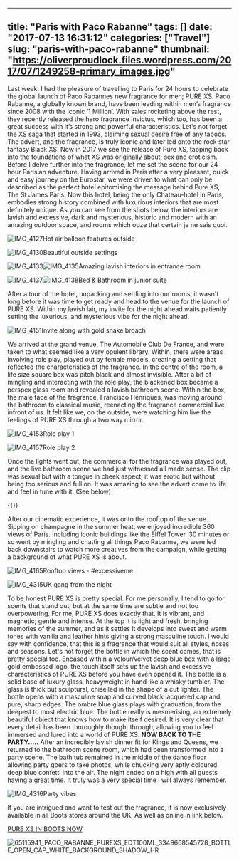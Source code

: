 
---
title: "Paris with Paco Rabanne"
tags: []
date: "2017-07-13 16:31:12"
categories: ["Travel"]
slug: "paris-with-paco-rabanne"
thumbnail: "https://oliverproudlock.files.wordpress.com/2017/07/1249258-primary_images.jpg"
---

Last week, I had the pleasure of travelling to Paris for 24 hours to celebrate the global launch of Paco Rabannes new fragrance for men; PURE XS. Paco Rabanne, a globally known brand, have been leading within men’s fragrance since 2008 with the iconic ‘1 Million’. With sales rocketing above the rest, they recently released the hero fragrance Invictus, which too, has been a great success with it’s strong and powerful characteristics. Let's not forget the XS saga that started in 1993, claiming sexual desire free of any taboos. The advert, and the fragrance, is truly iconic and later led onto the rock star fantasy Black XS. Now in 2017 we see the release of Pure XS, tapping back into the foundations of what XS was originally about; sex and eroticism. Before I delve further into the fragrance, let me set the scene for our 24 hour Parisian adventure. Having arrived in Paris after a very pleasant, quick and easy journey on the Eurostar, we were driven to what can only be described as the perfect hotel epitomising the message behind Pure XS, The St James Paris. Now this hotel, being the only Chateau-hotel in Paris, embodies strong history combined with luxurious interiors that are most definitely unique. As you can see from the shots below, the interiors are lavish and excessive, dark and mysterious, historic and modern with an amazing outdoor space, and rooms which ooze that certain je ne sais quoi.

![IMG_4127](https://oliverproudlock.files.wordpress.com/2017/07/img_4127.jpg)Hot air balloon features outside

![IMG_4130](https://oliverproudlock.files.wordpress.com/2017/07/img_4130.jpg)Beautiful outside settings

![IMG_4133](https://oliverproudlock.files.wordpress.com/2017/07/img_4133.jpg)![IMG_4135](https://oliverproudlock.files.wordpress.com/2017/07/img_4135.jpg)Amazing lavish interiors in entrance room

![IMG_4137](https://oliverproudlock.files.wordpress.com/2017/07/img_4137.jpg)![IMG_4138](https://oliverproudlock.files.wordpress.com/2017/07/img_4138.jpg)Bed & Bathroom in junior suite

After a tour of the hotel, unpacking and settling into our rooms, it wasn't long before it was time to get ready and head to the venue for the launch of PURE XS. Within my lavish lair, my invite for the night ahead waits patiently setting the luxurious, and mysterious vibe for the night ahead.

![IMG_4151](https://oliverproudlock.files.wordpress.com/2017/07/img_4151.jpg)Invite along with gold snake broach

We arrived at the grand venue, The Automobile Club De France, and were taken to what seemed like a very opulent library. Within, there were areas involving role play, played out by female models, creating a setting that reflected the characteristics of the fragrance. In the centre of the room, a life size square box was pitch black and almost invisible. After a bit of mingling and interacting with the role play, the blackened box became a perspex glass room and revealed a lavish bathroom scene. Within the box, the male face of the fragrance, Francisco Henriques, was moving around the bathroom to classical music, reenacting the fragrance commercial live infront of us. It felt like we, on the outside, were watching him live the feelings of PURE XS through a two way mirror.

![IMG_4153](https://oliverproudlock.files.wordpress.com/2017/07/img_4153.jpg)Role play 1

![IMG_4157](https://oliverproudlock.files.wordpress.com/2017/07/img_4157.jpg)Role play 2

Once the lights went out, the commercial for the fragrance was played out, and the live bathroom scene we had just witnessed all made sense. The clip was sexual but with a tongue in cheek aspect, it was erotic but without being too serious and full on. It was amazing to see the advert come to life and feel in tune with it. (See below)

{{<youtube kPWwiXAg40M>}}

After our cinematic experience, it was onto the rooftop of the venue. Sipping on champagne in the summer heat, we enjoyed incredible 360 views of Paris. Including iconic buildings like the Eiffel Tower. 30 minutes or so went by mingling and chatting all things Paco Rabanne, we were led back downstairs to watch more creatives from the campaign, while getting a background of what PURE XS is about.

![IMG_4165](https://oliverproudlock.files.wordpress.com/2017/07/img_4165.jpg)Rooftop views - #excessiveme

![IMG_4315](https://oliverproudlock.files.wordpress.com/2017/07/img_4315.jpg)UK gang from the night

To be honest PURE XS is pretty special. For me personally, I tend to go for scents that stand out, but at the same time are subtle and not too overpowering. For me, PURE XS does exactly that. It is vibrant, and magnetic; gentle and intense. At the top it is light and fresh, bringing memories of the summer, and as it settles it develops into sweet and warm tones with vanilla and leather hints giving a strong masculine touch. I would say with confidence, that this is a fragrance that would suit all styles, noses and seasons. Let's not forget the bottle in which the scent comes, that is pretty special too. Encased within a velour/velvet deep blue box with a large gold embossed logo, the touch itself sets up the lavish and excessive characteristics of PURE XS before you have even opened it. The bottle is a solid base of luxury glass, heavyweight in hand like a whisky tumbler. The glass is thick but sculptural, chiselled in the shape of a cut lighter. The bottle opens with a masculine snap and curved black lacquered cap and pure, sharp edges. The ombre blue glass plays with graduation, from the deepest to most electric blue. The bottle really is mesmerising, an extremely beautiful object that knows how to make itself desired. It is very clear that every detail has been thoroughly thought through, allowing you to feel immersed and lured into a world of PURE XS. **NOW BACK TO THE PARTY.....** After an incredibly lavish dinner fit for Kings and Queens, we returned to the bathroom scene room, which had been transformed into a party scene. The bath tub remained in the middle of the dance floor allowing party goers to take photos, while chucking very aptly coloured deep blue confetti into the air. The night ended on a high with all guests having a great time. It truly was a very special time I will always remember.

![IMG_4316](https://oliverproudlock.files.wordpress.com/2017/07/img_4316.jpg)Party vibes

If you are intrigued and want to test out the fragrance, it is now exclusively available in all Boots stores around the UK. As well as online in link below.

[PURE XS IN BOOTS NOW](http://www.boots.com/paco-rabanne-pure-xs-eau-de-toilette-50ml-10233393)

![65115941_PACO_RABANNE_PUREXS_EDT100ML_3349668545728_BOTTLE_OPEN_CAP_WHITE_BACKGROUND_SHADOW_HR](https://oliverproudlock.files.wordpress.com/2017/07/65115941_paco_rabanne_purexs_edt100ml_3349668545728_bottle_open_cap_white_background_shadow_hr.jpg)
